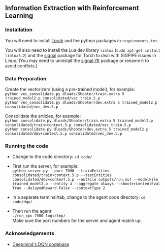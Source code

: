 ## Information Extraction with Reinforcement Learning

### Installation
You will need to install [Torch](http://torch.ch/docs/getting-started.html) and the  python packages in `requirements.txt`.  

You will also need to install the Lua dev library `liblua` (`sudo apt-get install liblua5.2`) and the [signal](https://github.com/LuaDist/lua-signal) package for Torch to deal with SIGPIPE issues in Linux.
(You may need to uninstall the [signal-fft](https://github.com/soumith/torch-signal) package or rename it to avoid conflicts.)

### Data Preparation

Create the vectorizers (using a pre-trained model), for example:  
`python vec_consolidate.py dloads/Shooter/train.extra 5 trained_model2.p consolidated/vec_train.5.p`   
`python vec_consolidate.py dloads/Shooter/dev.extra 5 trained_model2.p consolidated/vec_dev.5.p`   
  
Consolidate the articles, for example:  
`python consolidate.py dloads/Shooter/train.extra 5 trained_model2.p consolidated/train+context.5.p consolidated/vec_train.5.p`  
`python consolidate.py dloads/Shooter/dev.extra 5 trained_model2.p consolidated/dev+context.5.p consolidated/vec_dev.5.p`  


### Running the code
  * Change to the code directory: `cd code/`
  * First run the server, for example:  
    `python server.py --port 7000 --trainEntities consolidated/train+context.5.p --testEntities consolidated/dev+context.5.p --outFile outputs/run.out --modelFile trained_model2.p --entity 4 --aggregate always --shooterLenientEval True --delayedReward False --contextType 2` 

  * In a separate terminal/tab, change to the agent code directory: `cd code/dqn/`
  * Then run the agent:  
    `./run_cpu 7000 logs/tmp/`  
    Make sure the port numbers for the server and agent match up.

### Acknowledgements
  * [Deepmind's DQN codebase](https://github.com/kuz/DeepMind-Atari-Deep-Q-Learner)

